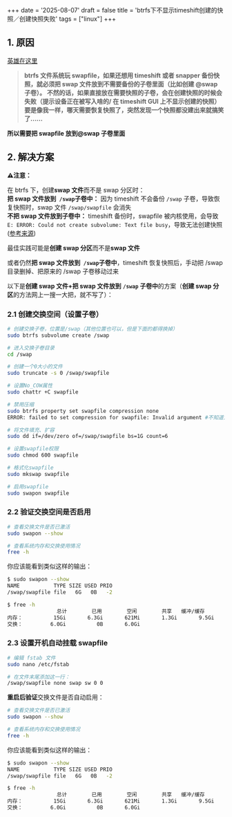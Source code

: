 +++
date = '2025-08-07'
draft = false
title = 'btrfs下不显示timeshift创建的快照／创建快照失败'
tags = ["linux"]
+++


## 1. 原因

[英雄在这里](https://bbs.deepin.org/zh/post/270814)

> **btrfs 文件系统玩 swapfile，如果还想用 timeshift 或者 snapper 备份快照，就必须把 swap 文件放到不需要备份的子卷里面（比如创建 @swap 子卷）。
> 不然的话，如果直接放在需要快照的子卷，会在创建快照的时候会失败（提示设备正在被写入啥的/ 在 timeshift GUI 上不显示创建的快照）
> 要是像我一样，哪天需要恢复快照了，突然发现一个快照都没建出来就搞笑了......**

**所以需要把 swapfile 放到@swap 子卷里面**

## 2. 解决方案

 **⚠️注意：**

在 btrfs 下，创建**swap 文件**而不是 swap 分区时：  
**把 swap 文件放到**​ **​ `/swap` ​**​**子卷中：**  因为 timeshift 不会备份 `/swap` 子卷，导致恢复快照时，swap 文件 `/swap/swapfile` 会消失  
**不把 swap 文件放到子卷中：**  timeshift 备份时，swapfile 被内核使用，会导致 `E: ERROR: Could not create subvolume: Text file busy`，导致无法创建快照 ([参考来源](https://forum.archlinuxcn.org/t/topic/14276))

最佳实践可能是**创建 swap 分区**而不是**swap 文件**

或者仍然**把 swap 文件放到**​ **​ `/swap` ​**​**子卷中**，timeshift 恢复快照后，手动把 /swap 目录删掉、把原来的 /swap 子卷移动过来

以下是**创建 swap 文件+把 swap 文件放到**​ **​ `/swap` ​**​**子卷中**的方案（**创建 swap 分区**的方法网上一搜一大把，就不写了）：

### 2.1 创建交换空间（设置子卷）

```bash
# 创建交换子卷，位置是/swap（其他位置也可以，但是下面的都得换掉）
sudo btrfs subvolume create /swap

# 进入交换子卷目录
cd /swap

# 创建一个0大小的文件
sudo truncate -s 0 /swap/swapfile

# 设置No_COW属性
sudo chattr +C swapfile

# 禁用压缩
sudo btrfs property set swapfile compression none
ERROR: failed to set compression for swapfile: Invalid argument #不知道为什么，不过不影响

# 将文件填充、扩容
sudo dd if=/dev/zero of=/swap/swapfile bs=1G count=6

# 设置swapfile权限
sudo chmod 600 swapfile

# 格式化swapfile
sudo mkswap swapfile

# 启用swapfile
sudo swapon swapfile
```

### 2.2 验证交换空间是否启用

```bash
# 查看交换文件是否已激活
sudo swapon --show

# 查看系统内存和交换使用情况
free -h
```

你应该能看到类似这样的输出：

```bash
$ sudo swapon --show
NAME           TYPE SIZE USED PRIO
/swap/swapfile file   6G   0B   -2

$ free -h
                总计        已用        空闲        共享   缓冲/缓存        可用
内存：          15Gi       6.3Gi       621Mi       1.3Gi       9.5Gi       9.0Gi
交换：         6.0Gi          0B       6.0Gi   
```

### 2.3 设置开机自动挂载 swapfile

```bash
# 编辑 fstab 文件
sudo nano /etc/fstab

# 在文件末尾添加这一行：
/swap/swapfile none swap sw 0 0
```

**重启后验证**交换文件是否自动启用：

```bash
# 查看交换文件是否已激活
sudo swapon --show

# 查看系统内存和交换使用情况
free -h
```

你应该能看到类似这样的输出：

```bash
$ sudo swapon --show
NAME           TYPE SIZE USED PRIO
/swap/swapfile file   6G   0B   -2

$ free -h
                总计        已用        空闲        共享   缓冲/缓存        可用
内存：          15Gi       6.3Gi       621Mi       1.3Gi       9.5Gi       9.0Gi
交换：         6.0Gi          0B       6.0Gi   
```

‍
